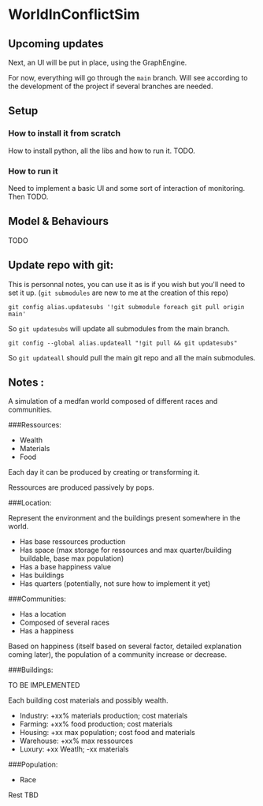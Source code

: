 # WorldInConflictSim

## Upcoming updates

Next, an UI will be put in place, using the GraphEngine.

For now, everything will go through the `main` branch. Will see according to the development of the project if several branches are needed.

## Setup

### How to install it from scratch

How to install python, all the libs and how to run it. TODO.

### How to run it

Need to implement a basic UI and some sort of interaction of monitoring. Then TODO.

## Model & Behaviours

TODO

## Update repo with git:

This is personnal notes, you can use it as is if you wish but you'll need to set it up. (`git submodules` are new to me at the creation of this repo)

`git config alias.updatesubs '!git submodule foreach git pull origin main'`

So `git updatesubs` will update all submodules from the main branch.

`git config --global alias.updateall "!git pull && git updatesubs"`

So `git updateall` should pull the main git repo and all the main submodules.

## Notes :

A simulation of a medfan world composed of different races and communities.

###Ressources: 

- Wealth
- Materials
- Food

Each day it can be produced by creating or transforming it.

Ressources are produced passively by pops.

###Location:

Represent the environment and the buildings present somewhere in the world.

- Has base ressources production
- Has space (max storage for ressources and max quarter/building buildable, base max population)
- Has a base happiness value
- Has buildings
- Has quarters (potentially, not sure how to implement it yet)

###Communities:

- Has a location
- Composed of several races
- Has a happiness

Based on happiness (itself based on several factor, detailed explanation coming later), the population of a community increase or decrease.

###Buildings:

TO BE IMPLEMENTED

Each building cost materials and possibly wealth.

- Industry: +xx% materials production; cost materials
- Farming: +xx% food production; cost materials
- Housing: +xx max population; cost food and materials
- Warehouse: +xx% max ressources
- Luxury: +xx Weatlh; -xx materials

###Population:
- Race

Rest TBD
